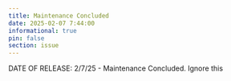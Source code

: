 ```yaml
---
title: Maintenance Concluded 
date: 2025-02-07 7:44:00
informational: true
pin: false 
section: issue
---
```

DATE OF RELEASE: 2/7/25 - 
Maintenance Concluded. Ignore this
